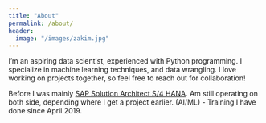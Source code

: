 ```yaml
---
title: "About"
permalink: /about/
header:
  image: "/images/zakim.jpg"
---
```


I’m an aspiring data scientist, experienced with Python programming. I specialize in machine learning techniques, and data wrangling. I love working on projects together, so feel free to reach out for collaboration!

Before I was mainly [SAP Solution Architect S/4 HANA](https://www.spc4erp.com/Portrait). 
Am still operating on both side, depending where I get a project earlier.
(AI/ML) - Training I have done since April 2019.
